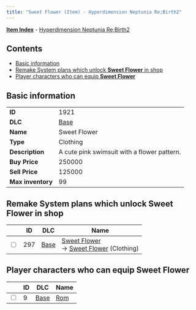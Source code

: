 ```yaml
---
title: "Sweet Flower (Item) - Hyperdimension Neptunia Re;Birth2"
---
```


[**Item Index**](/neptunia/rb2/item/index.html) - [Hyperdimension Neptunia Re;Birth2](/neptunia/rb2)

## Contents

- [Basic information](#basic-information)
- [Remake System plans which unlock **Sweet Flower** in shop](#remake-system-plans-which-unlock-sweet-flower-in-shop)
- [Player characters who can equip **Sweet Flower**](#player-characters-who-can-equip-sweet-flower)

## Basic information

|   |   |
| -- | -- |
| **ID** | 1921 |
| **DLC** | [Base](/neptunia/rb2/dlc/0-base.html) |
| **Name** | Sweet Flower |
| **Type** | Clothing |
| **Description** | A cute pink swimsuit with a flower pattern. |
| **Buy Price** | 250000 |
| **Sell Price** | 125000 |
| **Max inventory** | 99 |

## Remake System plans which unlock **Sweet Flower** in shop

|    | ID | DLC | Name |
| -- | -- | --- | ---- |
| <input type="checkbox" id="rb2-remake-0-297" class="trackbox" /> | 297 | [Base](/neptunia/rb2/dlc/0-base.html) | [Sweet Flower](/neptunia/rb2/remake/0-297-sweet-flower.html)<br />→ [Sweet Flower](/neptunia/rb2/item/0-1921-sweet-flower.html) (Clothing) |

## Player characters who can equip **Sweet Flower**

|    | ID | DLC | Name |
| -- | -- | --- | ---- |
| <input type="checkbox" id="rb2-player-0-9" class="trackbox" /> | 9 | [Base](/neptunia/rb2/dlc/0-base.html) | [Rom](/neptunia/rb2/player/0-9-rom.html) |